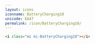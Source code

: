 ```yaml
---
layout: icons
iconname: BatteryCharging10
unicode: EA47
permalink: /icon/BatteryCharging10/
---
```


``` html
<i class="mi mi-BatteryCharging10"></i>
```
